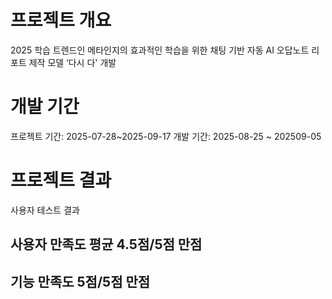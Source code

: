 # 프로젝트 개요
2025 학습 트렌드인 메타인지의 효과적인 학습을 위한 
채팅 기반 자동 AI 오답노트 리포트 제작 모델 ‘다시 다' 개발

# 개발 기간
프로젝트 기간: 2025-07-28~2025-09-17
개발 기간: 2025-08-25 ~ 202509-05


# 프로젝트 결과 
사용자 테스트 결과 
## 사용자 만족도 평균 4.5점/5점 만점
## 기능 만족도 5점/5점 만점

